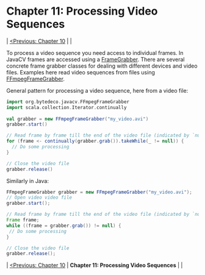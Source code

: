 
Chapter 11: Processing Video Sequences
======================================

| [<Previous: Chapter 10][chapter10] |   |

To process a video sequence you need access to individual frames. In JavaCV frames are accessed using a [FrameGrabber][FrameGrabber]. There are several concrete frame grabber classes for dealing with different devices and video files. Examples here read video sequences from files using [FFmpegFrameGrabber][FFmpegFrameGrabber].

General pattern for processing a video sequence, here from a video file:

```scala
import org.bytedeco.javacv.FFmpegFrameGrabber
import scala.collection.Iterator.continually
  
val grabber = new FFmpegFrameGrabber("my_video.avi")
grabber.start()

// Read frame by frame till the end of the video file (indicated by `null` frame)
for (frame <- continually(grabber.grab()).takeWhile(_ != null)) {
  // Do some processing
}

// Close the video file
grabber.release()

```

Similarly in Java:
 ``` java
FFmpegFrameGrabber grabber = new FFmpegFrameGrabber("my_video.avi");
// Open video video file
grabber.start();

// Read frame by frame till the end of the video file (indicated by `null` frame)
Frame frame;
while ((frame = grabber.grab()) != null) {
  // Do some processing
}

// Close the video file
grabber.release();
```


| [<Previous: Chapter 10][chapter10] | **Chapter 11: Processing Video Sequences** |  |

[chapter10]: /OpenCV_Cookbook/src/main/scala/opencv_cookbook/chapter10
[FrameGrabber]: http://bytedeco.org/javacv/apidocs/org/bytedeco/javacv/FrameGrabber.html
[FFmpegFrameGrabber]: http://bytedeco.org/javacv/apidocs/org/bytedeco/javacv/FFmpegFrameGrabber.html